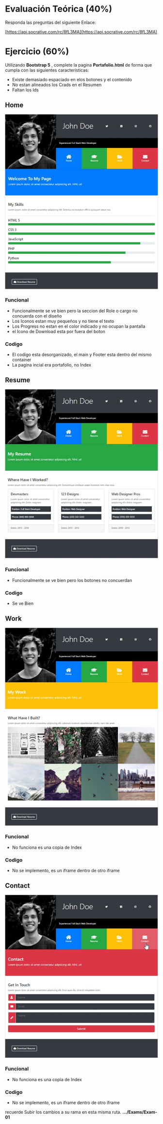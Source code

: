 # Evaluación Teórica (40%)
Responda las preguntas del siguiente Enlace:

[https://api.socrative.com/rc/8fL3MA](https://api.socrative.com/rc/8fL3MA)

# Ejercicio (60%)
Utilizando **Bootstrap 5** , complete la pagina **Portafolio.html** de forma que cumpla con las siguientes características:

- Existe demasiado espaciado en elos botones y el contenido
- No estan alineados los Crads en el Resumen
- Faltan los Ids
## Home
![Home](https://github.com/Jucer74/WebDevelopment/blob/main/Exams/Exam-01/Plantillas/Home.jpg)
### Funcional
- Funcionalmente se ve bien pero la seccion del Role o cargo no concuerda con el diseño
- Los Iconos estan muy pequeños y no tiene el texto
- Los Progress no estan en el color indicado y no ocupan la pantalla
- el Icono de Download esta por fuera del boton
### Codigo
- El codigo esta desorganizado, el main y Footer esta dentro del mismo container
- La pagina incial era portafolio, no Index

## Resume
![Resume](https://github.com/Jucer74/WebDevelopment/blob/main/Exams/Exam-01/Plantillas/Resume.jpg)
### Funcional
- Funcionalmente se ve bien pero los botones no concuerdan 
### Codigo
+ Se ve Bien 

## Work
![Work](https://github.com/Jucer74/WebDevelopment/blob/main/Exams/Exam-01/Plantillas/Work.jpg)
### Funcional
- No funciona es una copia de Index
### Codigo
- No se implemento, es un iframe dentro de otro iframe
## Contact
![Contact](https://github.com/Jucer74/WebDevelopment/blob/main/Exams/Exam-01/Plantillas/Contact.jpg)
### Funcional
- No funciona es una copia de Index
### Codigo
- No se implemento, es un iframe dentro de otro iframe

recuerde Subir los cambios a su rama en esta misma ruta.
**.../Exams/Exam-01**


